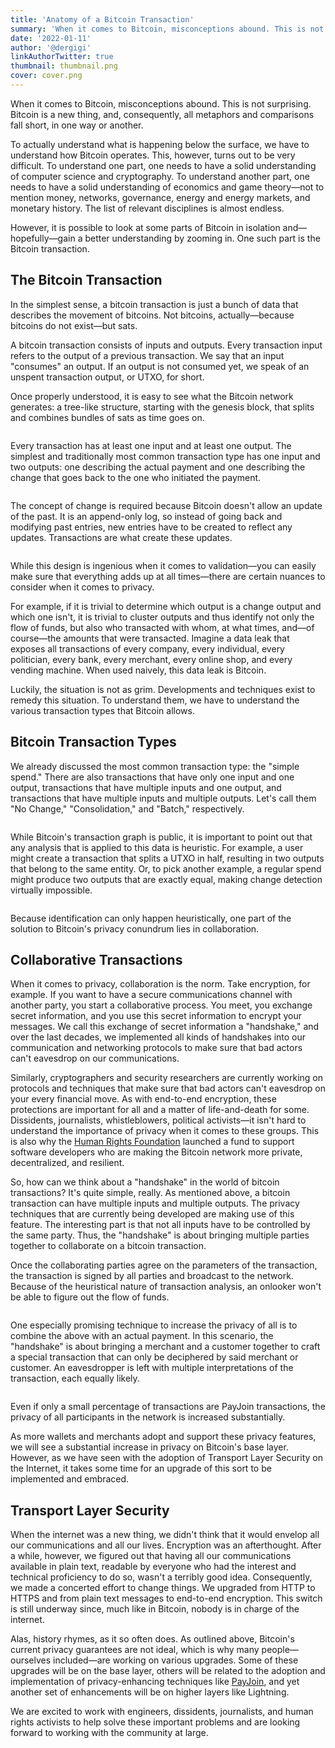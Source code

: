 ```yaml
---
title: 'Anatomy of a Bitcoin Transaction'
summary: 'When it comes to Bitcoin, misconceptions abound. This is not surprising. Bitcoin is a new thing, and, consequently, all metaphors and comparisons fall short, in one way or another. '
date: '2022-01-11'
author: '@dergigi'
linkAuthorTwitter: true
thumbnail: thumbnail.png
cover: cover.png
---
```


When it comes to Bitcoin, misconceptions abound. This is not surprising. Bitcoin is a new thing, and, consequently, all metaphors and comparisons fall short, in one way or another.

To actually understand what is happening below the surface, we have to understand how Bitcoin operates. This, however, turns out to be very difficult. To understand one part, one needs to have a solid understanding of computer science and cryptography. To understand another part, one needs to have a solid understanding of economics and game theory—not to mention money, networks, governance, energy and energy markets, and monetary history. The list of relevant disciplines is almost endless.

However, it is possible to look at some parts of Bitcoin in isolation and—hopefully—gain a better understanding by zooming in. One such part is the Bitcoin transaction.

## The Bitcoin Transaction

In the simplest sense, a bitcoin transaction is just a bunch of data that describes the movement of bitcoins. Not bitcoins, actually—because bitcoins do not exist—but sats.

A bitcoin transaction consists of inputs and outputs. Every transaction input refers to the output of a previous transaction. We say that an input "consumes" an output. If an output is not consumed yet, we speak of an unspent transaction output, or UTXO, for short.

Once properly understood, it is easy to see what the Bitcoin network generates: a tree-like structure, starting with the genesis block, that splits and combines bundles of sats as time goes on.

<Image postId="2022-01-11-anatomy-bitcoin-transaction" name="tx0.png" caption="Todo: Image Caption" />

Every transaction has at least one input and at least one output. The simplest and traditionally most common transaction type has one input and two outputs: one describing the actual payment and one describing the change that goes back to the one who initiated the payment.

<Image postId="2022-01-11-anatomy-bitcoin-transaction" name="tx1.png" caption="Todo: Image Caption" />

The concept of change is required because Bitcoin doesn't allow an update of the past. It is an append-only log, so instead of going back and modifying past entries, new entries have to be created to reflect any updates. Transactions are what create these updates.

<Image postId="2022-01-11-anatomy-bitcoin-transaction" name="tx2.png" caption="Todo: Image Caption" />

While this design is ingenious when it comes to validation—you can easily make sure that everything adds up at all times—there are certain nuances to consider when it comes to privacy.

For example, if it is trivial to determine which output is a change output and which one isn't, it is trivial to cluster outputs and thus identify not only the flow of funds, but also who transacted with whom, at what times, and—of course—the amounts that were transacted. Imagine a data leak that exposes all transactions of every company, every individual, every politician, every bank, every merchant, every online shop, and every vending machine. When used naively, this data leak is Bitcoin.

Luckily, the situation is not as grim. Developments and techniques exist to remedy this situation. To understand them, we have to understand the various transaction types that Bitcoin allows.

## Bitcoin Transaction Types

We already discussed the most common transaction type: the "simple spend." There are also transactions that have only one input and one output, transactions that have multiple inputs and one output, and transactions that have multiple inputs and multiple outputs. Let's call them "No Change," "Consolidation," and "Batch," respectively.

<Image postId="2022-01-11-anatomy-bitcoin-transaction" name="tx3.png" caption="Todo: Image Caption" />

While Bitcoin's transaction graph is public, it is important to point out that any analysis that is applied to this data is heuristic. For example, a user might create a transaction that splits a UTXO in half, resulting in two outputs that belong to the same entity. Or, to pick another example, a regular spend might produce two outputs that are exactly equal, making change detection virtually impossible.

<Image postId="2022-01-11-anatomy-bitcoin-transaction" name="tx4.png" caption="Todo: Image Caption" />

Because identification can only happen heuristically, one part of the solution to Bitcoin's privacy conundrum lies in collaboration.

## Collaborative Transactions

When it comes to privacy, collaboration is the norm. Take encryption, for example. If you want to have a secure communications channel with another party, you start a collaborative process. You meet, you exchange secret information, and you use this secret information to encrypt your messages. We call this exchange of secret information a "handshake," and over the last decades, we implemented all kinds of handshakes into our communication and networking protocols to make sure that bad actors can't eavesdrop on our communications.

Similarly, cryptographers and security researchers are currently working on protocols and techniques that make sure that bad actors can't eavesdrop on your every financial move. As with end-to-end encryption, these protections are important for all and a matter of life-and-death for some. Dissidents, journalists, whistleblowers, political activists—it isn't hard to understand the importance of privacy when it comes to these groups. This is also why the [Human Rights Foundation](https://hrf.org/devfund) launched a fund to support software developers who are making the Bitcoin network more private, decentralized, and resilient.

So, how can we think about a "handshake" in the world of bitcoin transactions? It's quite simple, really. As mentioned above, a bitcoin transaction can have multiple inputs and multiple outputs. The privacy techniques that are currently being developed are making use of this feature. The interesting part is that not all inputs have to be controlled by the same party. Thus, the "handshake" is about bringing multiple parties together to collaborate on a bitcoin transaction.

Once the collaborating parties agree on the parameters of the transaction, the transaction is signed by all parties and broadcast to the network. Because of the heuristical nature of transaction analysis, an onlooker won't be able to figure out the flow of funds.

<Image postId="2022-01-11-anatomy-bitcoin-transaction" name="tx5.png" caption="Todo: Image Caption" />

One especially promising technique to increase the privacy of all is to combine the above with an actual payment. In this scenario, the "handshake" is about bringing a merchant and a customer together to craft a special transaction that can only be deciphered by said merchant or customer. An eavesdropper is left with multiple interpretations of the transaction, each equally likely.

<Image postId="2022-01-11-anatomy-bitcoin-transaction" name="tx6.png" caption="Todo: Image Caption" />

Even if only a small percentage of transactions are PayJoin transactions, the privacy of all participants in the network is increased substantially.

As more wallets and merchants adopt and support these privacy features, we will see a substantial increase in privacy on Bitcoin's base layer. However, as we have seen with the adoption of Transport Layer Security on the Internet, it takes some time for an upgrade of this sort to be implemented and embraced.

## Transport Layer Security

When the internet was a new thing, we didn't think that it would envelop all our communications and all our lives. Encryption was an afterthought. After a while, however, we figured out that having all our communications available in plain text, readable by everyone who had the interest and technical proficiency to do so, wasn't a terribly good idea. Consequently, we made a concerted effort to change things. We upgraded from HTTP to HTTPS and from plain text messages to end-to-end encryption. This switch is still underway since, much like in Bitcoin, nobody is in charge of the internet.

Alas, history rhymes, as it so often does. As outlined above, Bitcoin's current privacy guarantees are not ideal, which is why many people—ourselves included—are working on various upgrades. Some of these upgrades will be on the base layer, others will be related to the adoption and implementation of privacy-enhancing techniques like [PayJoin](https://docs.btcpayserver.org/Payjoin/), and yet another set of enhancements will be on higher layers like Lightning.

We are excited to work with engineers, dissidents, journalists, and human rights activists to help solve these important problems and are looking forward to working with the community at large.
